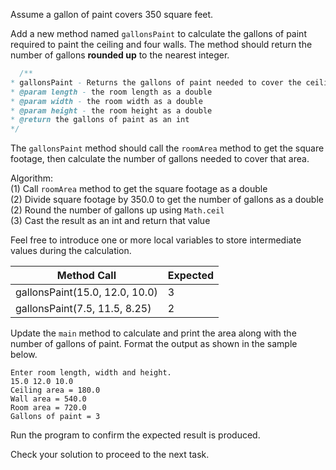 Assume a gallon of paint covers 350 square feet.

Add a new method named `gallonsPaint` to calculate the gallons of paint
required to paint the ceiling and four walls. The method
should return the number of gallons **rounded up** to the nearest integer.

```java
  /**
* gallonsPaint - Returns the gallons of paint needed to cover the ceiling and walls given the room length, width, and height.
* @param length - the room length as a double
* @param width - the room width as a double
* @param height - the room height as a double
* @return the gallons of paint as an int
*/
```

The `gallonsPaint` method should call the `roomArea` method to get the square footage,
then calculate the number of gallons needed to cover that area.

<div class="hint">
Algorithm:<br>
(1) Call <code>roomArea</code> method to get the square footage as a double<br>
(2) Divide square footage by 350.0 to get the number of gallons as a double<br>
(2) Round the number of gallons up using <code>Math.ceil</code><br>
(3) Cast the result as an int and return that value

Feel free to introduce one or more local variables to store intermediate values during the calculation.
</div>


| Method Call                    | Expected |
|--------------------------------|----------|
| gallonsPaint(15.0, 12.0, 10.0) | 3        |
| gallonsPaint(7.5, 11.5, 8.25)  | 2        |

Update the `main` method to calculate and print the area along with the number
of gallons of paint. Format the output as shown in the sample below.

```text
Enter room length, width and height.
15.0 12.0 10.0 
Ceiling area = 180.0
Wall area = 540.0
Room area = 720.0
Gallons of paint = 3
```

Run the program to confirm the expected result is produced.

Check your solution to proceed to the next task.